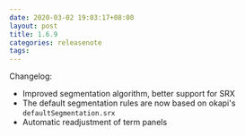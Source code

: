 ```yaml
---
date: 2020-03-02 19:03:17+08:00
layout: post
title: 1.6.9
categories: releasenote
tags: 
---
```


Changelog:

* Improved segmentation algorithm, better support for SRX
* The default segmentation rules are now based on okapi's `defaultSegmentation.srx`
* Automatic readjustment of term panels


 
 